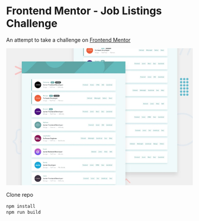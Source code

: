 # Frontend Mentor - Job Listings Challenge

An attempt to take a challenge on [Frontend Mentor](https://www.frontendmentor.io)

![Design preview for the Job Listings coding challenge](./specs/design/desktop-preview.jpg)

Clone repo
```
npm install
npm run build
```

